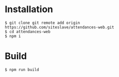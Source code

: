 # Installation

```
$ git clone git remote add origin https://github.com/siteslave/attendances-web.git
$ cd attendances-web
$ npm i
```

# Build

```
$ npm run build
```